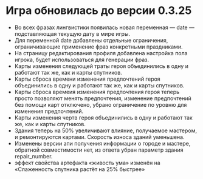 # Игра обновилась до версии 0.3.25

- Во всех фразах лингвистики появилась новая переменная — date — подставляющая текущую дату в мире игры.
- Для переменной date добавлены отдельные ограничения, ограничивающие применение фраз конкретными праздниками.
- На страницу редактирования профиля добавлена настройка пола игрока, будет использоваться для генерации фраз.
- Карты изменения следующей траты героя объединились в одну и работают так же, как и карты спутников.
- Карты сброса времени изменения предпочтений героя объединились в одну и работают так же, как и карты спутников.
- Карты сброса времеия изменения предпочтения героя теперь просто позволяют менять предпочтения, изменение предпочтений без помощи карт отключено, убрано ограничение по уровню для изменения предпочтений.
- Карты изменения чертв героя объединились в одну и работают так же, как и карты спутников.
- Здания теперь на 50% увеличивают влияние, получаемое мастером, и ремонтируются картами. Скорость износа зданий уменьшена.
- Изменены версии апи получения информации о городе и мастере, обратной совместимости нет, из ответа убран параметр здания repair_number.
- эффект свойства артефакта «живость ума» изменён на «Слаженность спутника растёт на 25% быстрее»